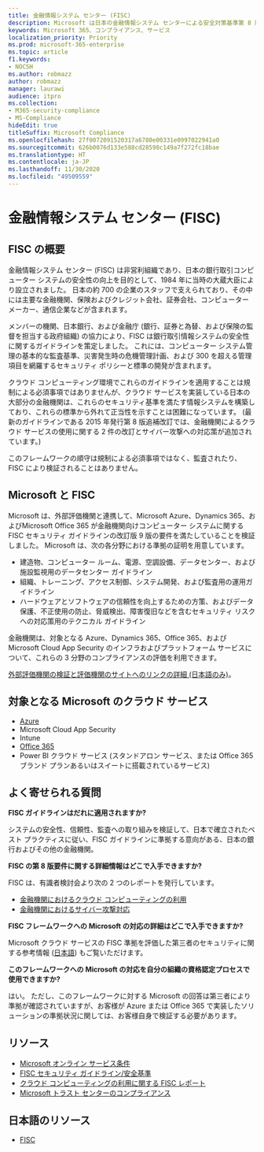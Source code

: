 ```yaml
---
title: 金融情報システム センター (FISC)
description: Microsoft は日本の金融情報システム センターによる安全対策基準第 8 版の要件を満たしています。
keywords: Microsoft 365、コンプライアンス、サービス
localization_priority: Priority
ms.prod: microsoft-365-enterprise
ms.topic: article
f1.keywords:
- NOCSH
ms.author: robmazz
author: robmazz
manager: laurawi
audience: itpro
ms.collection:
- M365-security-compliance
- MS-Compliance
hideEdit: true
titleSuffix: Microsoft Compliance
ms.openlocfilehash: 27f0072091520317a6780e00331e0997022941a0
ms.sourcegitcommit: 626b0076d133e588cd28598c149a7f272fc18bae
ms.translationtype: HT
ms.contentlocale: ja-JP
ms.lasthandoff: 11/30/2020
ms.locfileid: "49509559"
---
```

# <a name="center-for-financial-industry-information-systems-fisc"></a>金融情報システム センター (FISC)

## <a name="fisc-overview"></a>FISC の概要

金融情報システム センター (FISC) は非営利組織であり、日本の銀行取引コンピューター システムの安全性の向上を目的として、1984 年に当時の大蔵大臣により設立されました。 日本の約 700 の企業のスタッフで支えられており、その中には主要な金融機関、保険およびクレジット会社、証券会社、コンピューター メーカー、通信企業などが含まれます。

メンバーの機関、日本銀行、および金融庁 (銀行、証券と為替、および保険の監督を担当する政府組織) の協力により、FISC は銀行取引情報システムの安全性に関するガイドラインを策定しました。 これには、コンピューター システム管理の基本的な監査基準、災害発生時の危機管理計画、および 300 を超える管理項目を網羅するセキュリティ ポリシーと標準の開発が含まれます。

クラウド コンピューティング環境でこれらのガイドラインを適用することは規制による必須事項ではありませんが、クラウド サービスを実装している日本の大部分の金融機関は、これらのセキュリティ基準を満たす情報システムを構築しており、これらの標準から外れて正当性を示すことは困難になっています。 (最新のガイドラインである 2015 年発行第 8 版追補改訂では、金融機関によるクラウド サービスの使用に関する 2 件の改訂とサイバー攻撃への対応策が追加されています。)

このフレームワークの順守は規制による必須事項ではなく、監査されたり、FISC により検証されることはありません。

## <a name="microsoft-and-fisc"></a>Microsoft と FISC

Microsoft は、外部評価機関と連携して、Microsoft Azure、Dynamics 365、およびMicrosoft Office 365 が金融機関向けコンピューター システムに関する FISC セキュリティ ガイドラインの改訂版 9 版の要件を満たしていることを検証しました。 Microsoft は、次の各分野における準拠の証明を用意しています。

- 建造物、コンピューター ルーム、電源、空調設備、データセンター、および施設監視用のデータセンター ガイドライン
- 組織、トレーニング、アクセス制御、システム開発、および監査用の運用ガイドライン
- ハードウェアとソフトウェアの信頼性を向上するための方策、およびデータ保護、不正使用の防止、脅威検出、障害復旧などを含むセキュリティ リスクへの対応策用のテクニカル ガイドライン

金融機関は、対象となる Azure、Dynamics 365、Office 365、および Microsoft Cloud App Security のインフラおよびプラットフォーム サービスについて、これらの 3 分野のコンプライアンスの評価を利用できます。

[外部評価機関の検証と評価機関のサイトへのリンクの詳細 (日本語のみ)](https://cloudblogs.microsoft.com/industry-blog/ja-jp/financial-services/2018/05/11/fisc_v9/)。

## <a name="microsoft-in-scope-cloud-services"></a>対象となる Microsoft のクラウド サービス

- [Azure](https://aka.ms/AzureCompliance)
- Microsoft Cloud App Security
- Intune
- [Office 365](https://go.microsoft.com/fwlink/p/?LinkID=2077751)
- Power BI クラウド サービス (スタンドアロン サービス、または Office 365 ブランド プランあるいはスイートに搭載されているサービス)

## <a name="frequently-asked-questions"></a>よく寄せられる質問

**FISC ガイドラインはだれに適用されますか?**

システムの安全性、信頼性、監査への取り組みを検証して、日本で確立されたベスト プラクティスに従い、FISC ガイドラインに準拠する意向がある、日本の銀行およびその他の金融機関。

**FISC の第 8 版要件に関する詳細情報はどこで入手できますか?**

FISC は、有識者検討会より次の 2 つのレポートを発行しています。

- [金融機関におけるクラウド コンピューティングの利用](https://aka.ms/cloud-computing-report-en)
- [金融機関におけるサイバー攻撃対応](https://aka.ms/cyberattack-counter)

**FISC フレームワークへの Microsoft の対応の詳細はどこで入手できますか?**

Microsoft クラウド サービスの FISC 準拠を評価した第三者のセキュリティに関する参考情報 ([日本語](https://aka.ms/microsoftresponsetofiscguidancejapanese)) もご覧いただけます。

**このフレームワークへの Microsoft の対応を自分の組織の資格認定プロセスで使用できますか?**

はい。 ただし、このフレームワークに対する Microsoft の回答は第三者により準拠が確認されていますが、お客様が Azure または Office 365 で実装したソリューションの準拠状況に関しては、お客様自身で検証する必要があります。

## <a name="resources"></a>リソース

- [Microsoft オンライン サービス条件](https://aka.ms/Online-Services-Terms)
- [FISC セキュリティ ガイドライン/安全基準](https://www.fisc.or.jp/english)
- [クラウド コンピューティングの利用に関する FISC レポート](https://aka.ms/cloud-computing-report-en)
- [Microsoft トラスト センターのコンプライアンス](https://www.microsoft.com/trust-center/compliance/compliance-overview)

## <a name="resources-in-japanese"></a>日本語のリソース

- [FISC](https://www.fisc.or.jp/)

